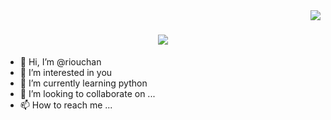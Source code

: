 <img align="right" src="https://visitor-badge.laobi.icu/badge?page_id=riouchan" />

<h1 align="center">
    <img src="https://readme-typing-svg.herokuapp.com/?font=Righteous&size=35&center=true&vCenter=true&width=500&height=70&duration=4000&lines=Hi+There!+👋;+Riou+Chan+Here;こんにちは;リオウチャンです!;" />
</h1>

- 👋 Hi, I’m @riouchan
- 👀 I’m interested in you
- 🌱 I’m currently learning python
- 💞️ I’m looking to collaborate on ...
- 📫 How to reach me ...

<!---
riouchan/riouchan is a ✨ special ✨ repository because its `README.md` (this file) appears on your GitHub profile.
You can click the Preview link to take a look at your changes.
--->
